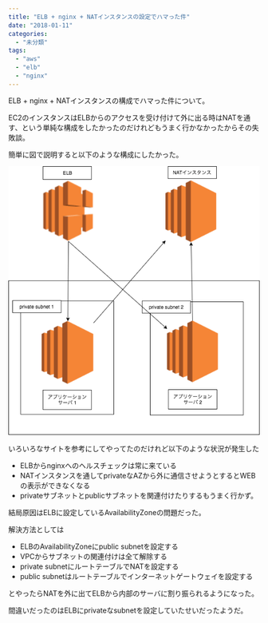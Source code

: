 ```yaml
---
title: "ELB + nginx + NATインスタンスの設定でハマった件"
date: "2018-01-11"
categories: 
  - "未分類"
tags: 
  - "aws"
  - "elb"
  - "nginx"
---
```


ELB + nginx + NATインスタンスの構成でハマった件について。

EC2のインスタンスはELBからのアクセスを受け付けて外に出る時はNATを通す、という単純な構成をしたかったのだけれどもうまく行かなかったからその失敗談。

簡単に図で説明すると以下のような構成にしたかった。

![](images/Untitled-Diagram-1.png)

いろいろなサイトを参考にしてやってたのだけれど以下のような状況が発生した

- ELBからnginxへのヘルスチェックは常に来ている
- NATインスタンスを通してprivateなAZから外に通信させようとするとWEBの表示ができなくなる
- privateサブネットとpublicサブネットを関連付けたりするもうまく行かず。

結局原因はELBに設定しているAvailabilityZoneの問題だった。

解決方法としては

- ELBのAvailabilityZoneにpublic subnetを設定する
- VPCからサブネットの関連付けは全て解除する
- private subnetにルートテーブルでNATを設定する
- public subnetはルートテーブルでインターネットゲートウェイを設定する

とやったらNATを外に出てELBから内部のサーバに割り振られるようになった。

間違いだったのはELBにprivateなsubnetを設定していたせいだったようだ。
